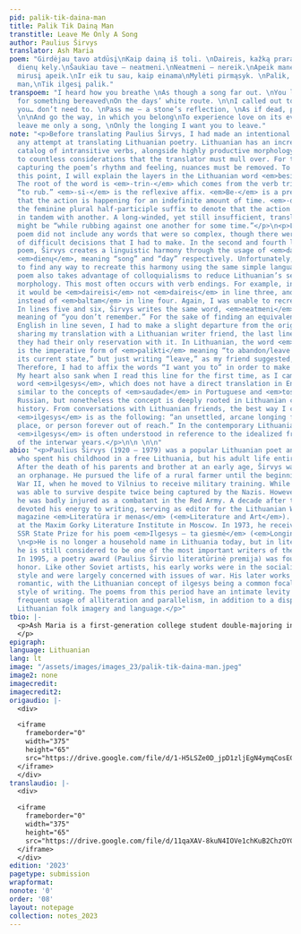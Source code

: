 ```yaml
---
pid: palik-tik-daina-man
title: Palik Tik Dainą Man
transtitle: Leave Me Only A Song
author: Paulius Širvys
translator: Ash Maria
poem: "Girdėjau tavo atdūsį\nKaip dainą iš toli. \nDaireis, kažką praradusi\nBaltam
  dienų kely.\nŠaukiau tave — neatmeni.\nNeatmeni — nereik.\nApeik mane kaip akmenį,\nKaip
  mirusį apeik.\nIr eik tu sau, kaip einama\nMylėti pirmąsyk. \nPalik, palik tik dainą
  man,\nTik ilgesį palik."
transpoem: "I heard how you breathe \nAs though a song far out. \nYou looked around
  for something bereaved\nOn the days’ white route. \n\nI called out to you… no recollection.\nRecollect
  you… don’t need to. \nPass me — a stone’s reflection, \nAs if dead, pass me through.
  \n\nAnd go the way, in which you belong\nTo experience love on its eve.\nLeave,
  leave me only a song, \nOnly the longing I want you to leave."
note: "<p>Before translating Paulius Širvys, I had made an intentional effort to avoid
  any attempt at translating Lithuanian poetry. Lithuanian has an incredibly rich
  catalog of intransitive verbs, alongside highly productive morphology, which leads
  to countless considerations that the translator must mull over. For the sake of
  capturing the poem’s rhythm and feeling, nuances must be removed. To illustrate
  this point, I will explain the layers in the Lithuanian word <em>besitrindamos</em>.
  The root of the word is <em>-trin-</em> which comes from the verb trinti meaning
  “to rub.” <em>-si-</em> is the reflexive affix. <em>Be-</em> is a prefix to denote
  that the action is happening for an indefinite amount of time. <em>-damos</em> is
  the feminine plural half-participle suffix to denote that the action is taking place
  in tandem with another. A long-winded, yet still insufficient, translation of besitrindamos
  might be “while rubbing against one another for some time.”</p>\n<p>Luckily, this
  poem did not include any words that were so complex, though there were still plenty
  of difficult decisions that I had to make. In the second and fourth lines of the
  poem, Širvys creates a linguistic harmony through the usage of <em>dainą</em> and
  <em>dienų</em>, meaning “song” and “day” respectively. Unfortunately, I was unable
  to find any way to recreate this harmony using the same simple language. This original
  poem also takes advantage of colloquialisms to reduce Lithuanian’s sesquipedalian
  morphology. This most often occurs with verb endings. For example, in formal Lithuanian
  it would be <em>daireisi</em> not <em>daireis</em> in line three, and <em>baltame</em>
  instead of <em>baltam</em> in line four. Again, I was unable to recreate this effect.
  In lines five and six, Širvys writes the same word, <em>neatmeni</em>, with the
  meaning of “you don’t remember.” For the sake of finding an equivalent rhyme in
  English in line seven, I had to make a slight departure from the original’s consistency.</p>\n<p>When
  sharing my translation with a Lithuanian writer friend, the last line was where
  they had their only reservation with it. In Lithuanian, the word <em>palik</em>
  is the imperative form of <em>palikti</em> meaning “to abandon/leave behind or in
  its current state,” but just writing “leave,” as my friend suggested, felt too ambiguous.
  Therefore, I had to affix the words “I want you to” in order to make it more clear.
  My heart also sank when I read this line for the first time, as I came across the
  word <em>ilgesys</em>, which does not have a direct translation in English. It is
  similar to the concepts of <em>saudade</em> in Portuguese and <em>toska</em> in
  Russian, but nonetheless the concept is deeply rooted in Lithuanian culture and
  history. From conversations with Lithuanian friends, the best way I can describe
  <em>ilgesys</em> is as the following: “an unsettled, arcane longing for a time,
  place, or person forever out of reach.” In the contemporary Lithuanian conscious,
  <em>ilgesys</em> is often understood in reference to the idealized free Lithuania
  of the interwar years.</p>\n\n \n\n"
abio: "<p>Paulius Širvys (1920 – 1979) was a popular Lithuanian poet and journalist
  who spent his childhood in a free Lithuania, but his adult life entirely under occupation.
  After the death of his parents and brother at an early age, Širvys was placed in
  an orphanage. He pursued the life of a rural farmer until the beginning of World
  War II, when he moved to Vilnius to receive military training. While serving, he
  was able to survive despite twice being captured by the Nazis. However, in 1944,
  he was badly injured as a combatant in the Red Army. A decade after the war, he
  devoted his energy to writing, serving as editor for the Lithuanian Writers’ Union’s
  magazine <em>Literatūra ir menas</em> (<em>Literature and Art</em>). He then studied
  at the Maxim Gorky Literature Institute in Moscow. In 1973, he received the Lithuanian
  SSR State Prize for his poem <em>Ilgesys – ta giesmė</em> (<em>Longing is this Song</em>).</p>\n
  \n<p>He is no longer a household name in Lithuania today, but in literary circles
  he is still considered to be one of the most important writers of the Soviet period.
  In 1995, a poetry award (Paulius Širvio literatūrinė premija) was founded in his
  honor. Like other Soviet artists, his early works were in the socialist realist
  style and were largely concerned with issues of war. His later works were much more
  romantic, with the Lithuanian concept of ilgesys being a common focal point of this
  style of writing. The poems from this period have an intimate levity through the
  frequent usage of alliteration and parallelism, in addition to a disposition for
  Lithuanian folk imagery and language.</p>"
tbio: |-
  <p>Ash Maria is a first-generation college student double-majoring in anthropology and Russian and Eastern European studies at Pomona College. Despite entering college monolingual, at Pomona he was able to study Eastern Armenian, French, German, Lithuanian, Portuguese, and Russian. They spent the last summer living in Vilnius, Lithuania, where they completely fell in love with the Lithuanian language and realized that they wanted to spend their career studying and translating its literature. He has also published poetry translations of Anton Ochirov’s work from Russian and translated for the independent media outlet <em>Meduza</em>. They are currently applying to Ph.D. programs in both comparative literature and Slavic studies.
  </p>
epigraph: 
language: Lithuanian
lang: lt
image: "/assets/images/images_23/palik-tik-daina-man.jpeg"
image2: none
imagecredit: 
imagecredit2: 
origaudio: |-
  <div>

  <iframe
    frameborder="0"
    width="375"
    height="65"
    src="https://drive.google.com/file/d/1-H5LSZe0D_jpD1zljEgN4ymqCosECPNA/preview">
  </iframe>
  </div>
translaudio: |-
  <div>

  <iframe
    frameborder="0"
    width="375"
    height="65"
    src="https://drive.google.com/file/d/11qaXAV-8kuN4IOVe1chKuB2ChzOYC8fg/preview">
  </iframe>
  </div>
edition: '2023'
pagetype: submission
wrapformat: 
nonote: '0'
order: '08'
layout: notepage
collection: notes_2023
---
```

